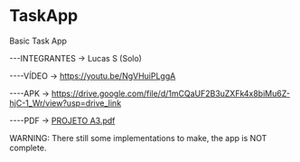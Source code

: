 # TaskApp
 Basic Task App

 ---INTEGRANTES -> Lucas S (Solo)

 ----VÍDEO -> https://youtu.be/NgVHuiPLggA

----APK -> https://drive.google.com/file/d/1mCQaUF2B3uZXFk4x8biMu6Z-hjC-1_Wr/view?usp=drive_link

----PDF -> [PROJETO A3.pdf](https://github.com/user-attachments/files/17963553/PROJETO.A3.pdf)

WARNING: There still some implementations to make, the app is NOT complete.

